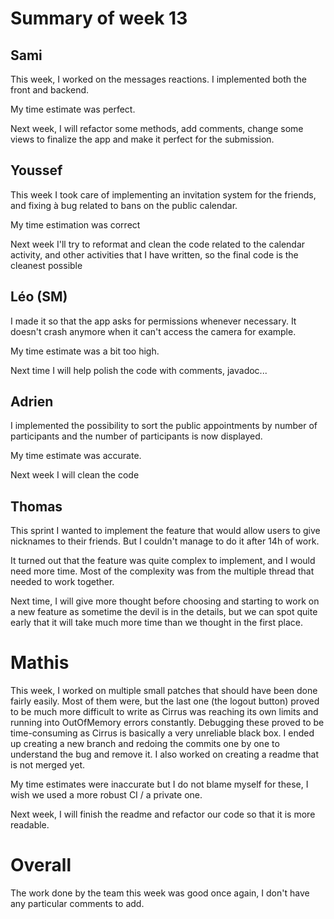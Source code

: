 # Summary of week 13

## Sami
This week, I worked on the messages reactions. I implemented both the front and backend.

My time estimate was perfect.

Next week, I will refactor some methods, add comments, change some views to finalize the app and make it perfect for the submission.

## Youssef
This week I took care of implementing an invitation system for the friends, and fixing à bug related to bans on the public calendar.

My time estimation was correct 

Next week I'll try to reformat and clean the code related to the calendar activity, and other activities that I have written, so the final code is the cleanest possible

## Léo (SM)
I made it so that the app asks for permissions whenever necessary. It doesn't crash anymore when it can't access the camera for example.

My time estimate was a bit too high.

Next time I will help polish the code with comments, javadoc...

## Adrien
I implemented the possibility to sort the public appointments by number of participants and the number of participants is now displayed.

My time estimate was accurate.

Next week I will clean the code

## Thomas
This sprint I wanted to implement the feature that would allow users to give nicknames to their friends. But I couldn't manage to do it after 14h of work.

It turned out that the feature was quite complex to implement, and I would need more time. Most of the complexity was from the multiple thread that needed to work together.

Next time, I will give more thought before choosing and starting to work on a new feature as sometime the devil is in the details, but we can spot quite early that it will take much more time than we thought in the first place.

# Mathis 
This week, I worked on multiple small patches that should have been done fairly easily. Most of them were, but the last one (the logout button) proved to be much more difficult to write as Cirrus was reaching its own limits and running into OutOfMemory errors constantly. Debugging these proved to be time-consuming as Cirrus is basically a very unreliable black box. I ended up creating a new branch and redoing the commits one by one to understand the bug and remove it. 
I also worked on creating a readme that is not merged yet.

My time estimates were inaccurate but I do not blame myself for these, I wish we used a more robust CI / a private one. 

Next week, I will finish the readme and refactor our code so that it is more readable.

# Overall
The work done by the team this week was good once again, I don't have any particular comments to add.
